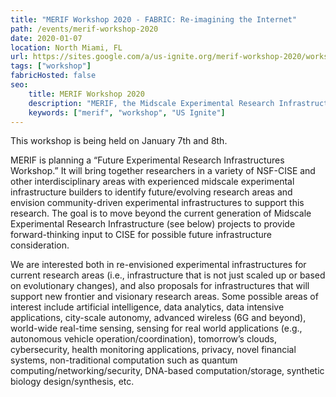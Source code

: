 ```yaml
---
title: "MERIF Workshop 2020 - FABRIC: Re-imagining the Internet"
path: /events/merif-workshop-2020
date: 2020-01-07
location: North Miami, FL
url: https://sites.google.com/a/us-ignite.org/merif-workshop-2020/workshop
tags: ["workshop"]
fabricHosted: false
seo:
    title: MERIF Workshop 2020
    description: "MERIF, the Midscale Experimental Research Infrastructure Forum, is an NSF-CISE-funded project, one of whose goals is to look beyond today’s midscale research infrastructure projects for visions of future infrastructures that can support experiments at the frontiers of CISE research areas, both within computer science itself and interdisciplinary."
    keywords: ["merif", "workshop", "US Ignite"]
---
```


This workshop is being held on January 7th and 8th.

MERIF is planning a “Future Experimental Research Infrastructures Workshop.” It will bring together researchers in a variety of NSF-CISE and other interdisciplinary areas with experienced midscale experimental infrastructure builders to identify future/evolving research areas and envision community-driven experimental infrastructures to support this research. The goal is to move beyond the current generation of Midscale Experimental Research Infrastructure (see below) projects to provide forward-thinking input to CISE for possible future infrastructure consideration.

We are interested both in re-envisioned experimental infrastructures for current research areas (i.e., infrastructure that is not just scaled up or based on evolutionary changes), and also proposals for infrastructures that will support new frontier and visionary research areas.  Some possible areas of interest include artificial intelligence, data analytics, data intensive applications, city-scale autonomy, advanced wireless (6G and beyond), world-wide real-time sensing, sensing for real world applications (e.g., autonomous vehicle operation/coordination), tomorrow’s clouds, cybersecurity, health monitoring applications, privacy, novel financial systems, non-traditional computation such as quantum computing/networking/security, DNA-based computation/storage, synthetic biology design/synthesis, etc.
